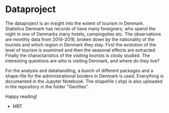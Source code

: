 # Dataproject

The dataproject is an insight into the extent of tourism in Denmark. Statistics Denmark has records of have many foreigners, who spend the night in one of Denmarks many hotels, campingsites etc. The observations are monthly data from 2014-2018, broken down by the nationality of the tourists and which region in Denmark they stay. First the evolution of the level of tourism is examined and then the seasonal effects are extracted. Finally the charactaristics of the visiting tourists is closly studied. The interesting questions are who is visiting Denmark, and where do they live?

For the analysis and datahandling, a bunch of different packages and a shape-file for the administrational borders in Denmark is used. Everything is documented in the Jupyter Notebook. The shapefile (.shp) is also uploaded in the repository in the folder "Geofiles".

Happy reading!

- MBT

